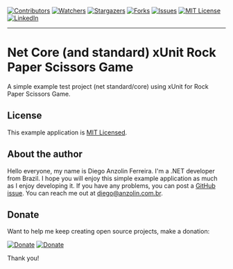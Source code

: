 <!-- PROJECT SHIELDS -->
<!--
*** I'm using markdown "reference style" links for readability.
*** Reference links are enclosed in brackets [ ] instead of parentheses ( ).
*** See the bottom of this document for the declaration of the reference variables
*** for contributors-url, forks-url, etc. This is an optional, concise syntax you may use.
*** https://www.markdownguide.org/basic-syntax/#reference-style-links
-->
[![Contributors][contributors-shield]][contributors-url]
[![Watchers][watchers-shield]][watchers-url]
[![Stargazers][stars-shield]][stars-url]
[![Forks][forks-shield]][forks-url]
[![Issues][issues-shield]][issues-url]
[![MIT License][license-shield]][license-url]
[![LinkedIn][linkedin-shield]][linkedin-url]

---


# Net Core (and standard) xUnit Rock Paper Scissors Game
A simple example test project (net standard/core) using xUnit for Rock Paper Scissors Game.


License
-------

This example application is [MIT Licensed](https://github.com/anzolin/NetCorexUnitRockPaperScissorsGame/blob/master/LICENSE).


About the author
----------------

Hello everyone, my name is Diego Anzolin Ferreira. I'm a .NET developer from Brazil. I hope you will enjoy this simple example application as much as I enjoy developing it. If you have any problems, you can post a [GitHub issue](https://github.com/anzolin/NetCorexUnitRockPaperScissorsGame/issues). You can reach me out at diego@anzolin.com.br.


## Donate
  
Want to help me keep creating open source projects, make a donation:

[![Donate](https://img.shields.io/badge/Donate-PayPal-green.svg?style=for-the-badge)](https://www.paypal.com/donate?business=DN2VPNW42RTXY&no_recurring=0&currency_code=BRL) [![Donate](https://img.shields.io/badge/-buy_me_a%C2%A0coffee-gray?logo=buy-me-a-coffee&style=for-the-badge)](https://www.buymeacoffee.com/anzolin)

Thank you!



<!-- MARKDOWN LINKS & IMAGES -->
<!-- https://www.markdownguide.org/basic-syntax/#reference-style-links -->
[contributors-shield]: https://img.shields.io/github/contributors/anzolin/NetCorexUnitRockPaperScissorsGame.svg?style=for-the-badge
[contributors-url]: https://github.com/anzolin/NetCorexUnitRockPaperScissorsGame/graphs/contributors
[watchers-shield]: https://img.shields.io/github/watchers/anzolin/AnzolinNetDevPack.svg?style=for-the-badge
[watchers-url]: https://github.com/anzolin/AnzolinNetDevPack/watchers
[forks-shield]: https://img.shields.io/github/forks/anzolin/NetCorexUnitRockPaperScissorsGame.svg?style=for-the-badge
[forks-url]: https://github.com/anzolin/NetCorexUnitRockPaperScissorsGame/network/members
[stars-shield]: https://img.shields.io/github/stars/anzolin/NetCorexUnitRockPaperScissorsGame.svg?style=for-the-badge
[stars-url]: https://github.com/anzolin/NetCorexUnitRockPaperScissorsGame/stargazers
[issues-shield]: https://img.shields.io/github/issues/anzolin/NetCorexUnitRockPaperScissorsGame.svg?style=for-the-badge
[issues-url]: https://github.com/anzolin/NetCorexUnitRockPaperScissorsGame/issues
[license-shield]: https://img.shields.io/github/license/anzolin/NetCorexUnitRockPaperScissorsGame.svg?style=for-the-badge
[license-url]: https://github.com/anzolin/NetCorexUnitRockPaperScissorsGame/blob/master/LICENSE.txt
[linkedin-shield]: https://img.shields.io/badge/-LinkedIn-black.svg?style=for-the-badge&logo=linkedin&colorB=555
[linkedin-url]: https://www.linkedin.com/in/diego-anzolin/
